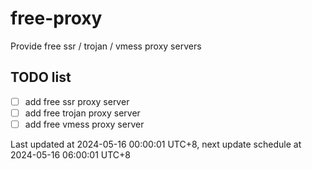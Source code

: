
# free-proxy
Provide free ssr / trojan / vmess proxy servers


## TODO list
- [ ] add free ssr proxy server
- [ ] add free trojan proxy server
- [ ] add free vmess proxy server

Last updated at 2024-05-16 00:00:01 UTC+8, next update schedule at 2024-05-16 06:00:01 UTC+8

